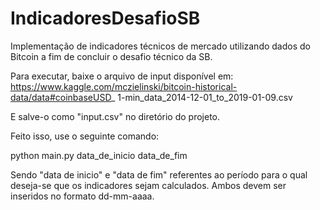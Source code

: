 # IndicadoresDesafioSB
Implementação de indicadores técnicos de mercado utilizando dados do Bitcoin a fim de concluir o desafio técnico da SB.

Para executar, baixe o arquivo de input disponível em:
https://www.kaggle.com/mczielinski/bitcoin-historical-data/data#coinbaseUSD_
1-min_data_2014-12-01_to_2019-01-09.csv

E salve-o como "input.csv" no diretório do projeto.

Feito isso, use o seguinte comando:

python main.py data_de_inicio data_de_fim

Sendo "data de inicio" e "data de fim" referentes ao período para o qual deseja-se que os
indicadores sejam calculados. Ambos devem ser inseridos no formato dd-mm-aaaa.
